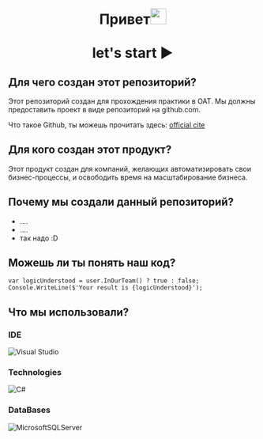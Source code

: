 <h1 align="center">Привет<img src="https://github.com/blackcater/blackcater/raw/main/images/Hi.gif" height="32"/><br><br>
let's start ▶️ </h1>

## Для чего создан этот репозиторий?

Этот репозиторий создан для прохождения практики в ОАТ. Мы должны предоставить проект в виде репозиторий на github.com.

Что такое Github, ты можешь прочитать здесь: [official cite](https://github.com)

## Для кого создан этот продукт?

Этот продукт создан для компаний, желающих автоматизировать свои бизнес-процессы, и освободить время на масштабирование бизнеса.

## Почему мы создали данный репозиторий?

+ ....
+ ....
+ так надо :D

## Можешь ли ты понять наш код?

```
var logicUnderstood = user.InOurTeam() ? true : false;
Console.WriteLine($'Your result is {logicUnderstood}');
```

## Что мы использовали?

<!--<table>
  <tr>
    <td>
        <img src="vs.jpg" alt="Visual Studio" />
    </td>
    <td>
        <img src="c#.jpg" alt="C#" />
    </td>
    <td>
        <img src="microsoftsqlserver" alt="SQLServer" />
    </td>
  </tr>
</table>-->

### IDE 

![Visual Studio](https://img.shields.io/badge/Visual%20Studio-5C2D91.svg?style=for-the-badge&logo=visual-studio&logoColor=white) 

### Technologies

![C#](https://img.shields.io/badge/c%23-%23239120.svg?style=for-the-badge&logo=c-sharp&logoColor=white) 

### DataBases

![MicrosoftSQLServer](https://img.shields.io/badge/Microsoft%20SQL%20Server-CC2927?style=for-the-badge&logo=microsoft%20sql%20server&logoColor=white)
